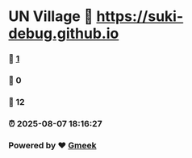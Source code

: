 # UN Village :link: https://suki-debug.github.io 
### :page_facing_up: [1](https://suki-debug.github.io/tag.html) 
### :speech_balloon: 0 
### :hibiscus: 12 
### :alarm_clock: 2025-08-07 18:16:27 
### Powered by :heart: [Gmeek](https://github.com/Meekdai/Gmeek)
